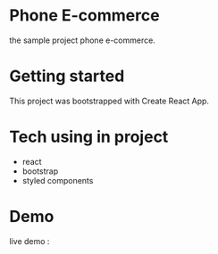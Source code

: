 # Phone E-commerce 
the sample project phone e-commerce.

# Getting started

This project was bootstrapped with Create React App.

# Tech using in project

- react 
- bootstrap
- styled components
  
# Demo 

live demo : 